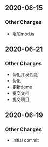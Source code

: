 ## 2020-08-15
### Other Changes
- 增加mod.ts


## 2020-06-21
### Other Changes
- 优化并发性能
- 优化
- 更新demo
- 提交文档
- 提交项目


## 2020-06-19
### Other Changes
- Initial commit

